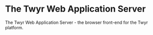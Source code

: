 # The Twyr Web Application Server
The Twyr Web Application Server - the browser front-end for the Twyr platform.
